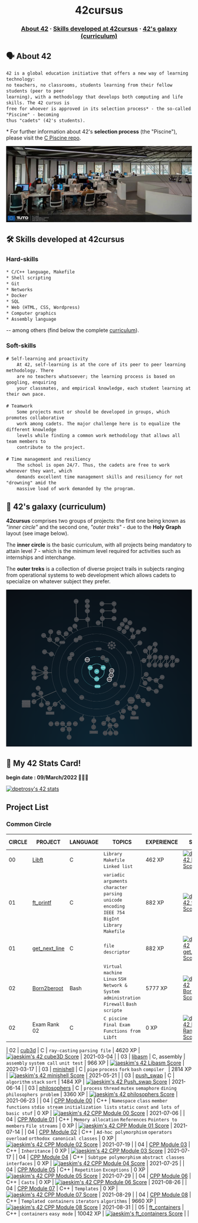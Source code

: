 <h1 align="center">
	42cursus
</h1>

<h3 align="center">
	<a href="#%EF%B8%8F-about-42">About 42</a>
	<span> · </span>
	<a href="#%EF%B8%8F-skills-developed-at-42cursus">Skills developed at 42cursus</a>
	<span> · </span>
	<a href="#-42s-galaxy-curriculum">42's galaxy (curriculum)</a>
</h3>

## 🗣️ About 42

	42 is a global education initiative that offers a new way of learning technology:
	no teachers, no classrooms, students learning from their fellow students (peer to peer
	learning), with a methodology that develops both computing and life skills. The 42 cursus is
	free for whoever is approved in its selection process* - the so-called "Piscine" - becoming
	thus "cadets" (42's students).

\* For further information about 42's **selection process** (the "Piscine"), please visit the [C Piscine repo](https://github.com/dpetrosy/42_piscine).

[![Photo of a 42 Yerevan lab](README_files/42_Yerevan.jpg)](https://www.42yerevan.am/)

## 🛠️ Skills developed at 42cursus

### Hard-skills

	* C/C++ language, Makefile
	* Shell scripting
	* Git
	* Networks
	* Docker
	* SQL
	* Web (HTML, CSS, Wordpress)
	* Computer graphics
	* Assembly language

-- among others (find below the complete [curriculum](#-42s-galaxy-curriculum)).

### Soft-skills

	# Self-learning and proactivity
		At 42, self-learning is at the core of its peer to peer learning methodology. There
		are no teachers whatsoever; the learning process is based on googling, enquiring
		your classmates, and empirical knowledge, each student learning at their own pace.

	# Teamwork
		Some projects must or should be developed in groups, which promotes collaborative
		work among cadets. The major challenge here is to equalize the different knowledge
		levels while finding a common work methodology that allows all team members to
		contribute to the project.

	# Time management and resiliency
		The school is open 24/7. Thus, the cadets are free to work whenever they want, which
		demands excellent time management skills and resiliency for not "drowning" amid the
		massive load of work demanded by the program.

## 🌌 42's galaxy (curriculum)

**42cursus** comprises two groups of projects: the first one being known as _"inner circle"_ and the second one, _"outer treks"_ - due to the **Holy Graph** layout (see image below).

The **inner circle** is the basic curriculum, with all projects being mandatory to attain level 7 - which is the minimum level required for activities such as internships and interchange.

The **outer treks** is a collection of diverse project trails in subjects ranging from operational systems to web development which allows cadets to specialize on whatever subject they prefer.

![42's galaxy](README_files/holy_graph.png)

## 👤 My 42 Stats Card!

**begin date : 09/March/2022 👨🏻‍💻**

[![dpetrosy's 42 stats](https://badge42.vercel.app/api/v2/cl2yjehd0002109jwchoa5f4u/stats?cursusId=21&coalitionId=undefined)](https://github.com/JaeSeoKim/badge42)

## Project List

### Common Circle

| CIRCLE | PROJECT                                                                         | LANGUAGE    | TOPICS                                                                                                                            | EXPERIENCE| STATUS                                                                                                                                                        | ATTAINED LEVEL     |
| ------ | ------------------------------------------------------------------------------- | ----------- | --------------------------------------------------------------------------------------------------------------------------------- | -------   | ------------------------------------------------------------------------------------------------------------------------------------------------              | ------------------ |
| 00     | [Libft](./00_libft)                                                             | C           | `Library` `Makefile` <br /> `Linked list`                                                                                         | 462 XP    | [![dpetrosy's 42 Libft Score](https://badge42.vercel.app/api/v2/cl2yjehd0002109jwchoa5f4u/project/2528839)](https://github.com/JaeSeoKim/badge42)             | 2020-10-04         |
| 01     | [ft_printf](./01_ft_printf)                                                     | C           | `variadic arguments` <br /> `character parsing` <br /> `unicode encoding` <br /> `IEEE 754` `BigInt` <br /> `Library` `Makefile`  | 882 XP    | [![dpetrosy's 42 ft_printf Score](https://badge42.vercel.app/api/v2/cl2yjehd0002109jwchoa5f4u/project/2563276)](https://github.com/JaeSeoKim/badge42)         | 2020-11-19         |
| 01     | [get_next_line](./01_get_next_line)                                             | C           | `file descriptor`                                                                                                                 | 882 XP    | [![dpetrosy's 42 get_next_line Score](https://badge42.vercel.app/api/v2/cl2yjehd0002109jwchoa5f4u/project/2563282)](https://github.com/JaeSeoKim/badge42)     | 2020-10-09         |
| 02     | [Born2beroot](./02_born2beroot)                                                 | Bash        | `Virtual machine` <br /> `Linux` `SSH` <br /> `Network & System administration` <br /> `Firewall` `Bash scripte`                  | 5777 XP   | [![dpetrosy's 42 Born2beroot Score](https://badge42.vercel.app/api/v2/cl2yjehd0002109jwchoa5f4u/project/2563283)](https://github.com/JaeSeoKim/badge42)       | 2020-12-05         |
| 02     | Exam Rank 02                                                                    | C           | `C piscine Final Exam` <br /> `Functions from Libft`                                                                              | 0 XP      | [![dpetrosy's 42 Exam Rank 02 Score](https://badge42.vercel.app/api/v2/cl2yjehd0002109jwchoa5f4u/project/2575707)](https://github.com/JaeSeoKim/badge42)      | 2020-12-01         |

| 02     | [cub3d](https://github.com/JaeSeoKim/cub3d)                                     | C           | `ray-casting` `parsing file`                                                                                           | 4620 XP    | [![jaeskim's 42 cube3D Score](https://badge42.herokuapp.com/api/project/jaeskim/cub3d)](https://github.com/JaeSeoKim/badge42)                    | 2021-03-04         |
| 03     | [libasm](https://github.com/JaeSeoKim/libasm)                                   | C, assembly | `assembly` `system call` `unit test`                                                                                   | 966 XP     | [![jaeskim's 42 Libasm Score](https://badge42.herokuapp.com/api/project/jaeskim/libasm)](https://github.com/JaeSeoKim/badge42)                   | 2021-03-17         |
| 03     | [minishell](https://github.com/gachi-mandoo-shell/kimchi-mandoo-shell)          | C           | `pipe` `process` `fork` `bash` `compiler `                                                                             | 2814 XP    | [![jaeskim's 42 minishell Score](https://badge42.herokuapp.com/api/project/jaeskim/minishell)](https://github.com/JaeSeoKim/badge42)             | 2021-05-21         |
| 03     | [push_swap](https://github.com/JaeSeoKim/push_swap)                             | C           | `algorithm` `stack` `sort`                                                                                             | 1484 XP    | [![jaeskim's 42 Push_swap Score](https://badge42.herokuapp.com/api/project/jaeskim/push_swap)](https://github.com/JaeSeoKim/badge42)             | 2021-06-14         |
| 03     | [philosophers](https://github.com/JaeSeoKim/philosophers)                       | C           | `process` `thread` `mutex` `semaphore` `dining philosophers problem`                                                   | 3360 XP    | [![jaeskim's 42 philosophers Score](https://badge42.herokuapp.com/api/project/jaeskim/Philosophers)](https://github.com/JaeSeoKim/badge42)       | 2021-06-23         |
| 04     | [CPP Module 00](https://github.com/JaeSeoKim/cpp-modules/tree/master/module-00) | C++         | `Namespace` `class` `member functions` `stdio stream` `initialization lists` `static` `const` `and lots of basic stuf` | 0 XP       | [![jaeskim's 42 CPP Module 00 Score](https://badge42.herokuapp.com/api/project/jaeskim/CPP%20Module%2000)](https://github.com/JaeSeoKim/badge42) | 2021-07-06         |
| 04     | [CPP Module 01](https://github.com/JaeSeoKim/cpp-modules/tree/master/module-01) | C++         | `Memory allocation` `References` `Pointers to members` `File streams`                                                  | 0 XP       | [![jaeskim's 42 CPP Module 01 Score](https://badge42.herokuapp.com/api/project/jaeskim/CPP%20Module%2001)](https://github.com/JaeSeoKim/badge42) | 2021-07-14         |
| 04     | [CPP Module 02](https://github.com/JaeSeoKim/cpp-modules/tree/master/module-02) | C++         | `Ad-hoc polymorphism` `operators overload` `orthodox canonical classes`                                                | 0 XP       | [![jaeskim's 42 CPP Module 02 Score](https://badge42.herokuapp.com/api/project/jaeskim/CPP%20Module%2002)](https://github.com/JaeSeoKim/badge42) | 2021-07-19         |
| 04     | [CPP Module 03](https://github.com/JaeSeoKim/cpp-modules/tree/master/module-03) | C++         | `Inheritance`                                                                                                          | 0 XP       | [![jaeskim's 42 CPP Module 03 Score](https://badge42.herokuapp.com/api/project/jaeskim/CPP%20Module%2003)](https://github.com/JaeSeoKim/badge42) | 2021-07-17         |
| 04     | [CPP Module 04](https://github.com/JaeSeoKim/cpp-modules/tree/master/module-04) | C++         | `Subtype polymorphism` `abstract classes` `interfaces`                                                                 | 0 XP       | [![jaeskim's 42 CPP Module 04 Score](https://badge42.herokuapp.com/api/project/jaeskim/CPP%20Module%2004)](https://github.com/JaeSeoKim/badge42) | 2021-07-25         |
| 04     | [CPP Module 05](https://github.com/JaeSeoKim/cpp-modules/tree/master/module-05) | C++         | `Repetition` `Exceptions`                                                                                              | 0 XP       | [![jaeskim's 42 CPP Module 05 Score](https://badge42.herokuapp.com/api/project/jaeskim/CPP%20Module%2005)](https://github.com/JaeSeoKim/badge42) | 2021-07-29         |
| 04     | [CPP Module 06](https://github.com/JaeSeoKim/cpp-modules/tree/master/module-06) | C++         | `Casts`                                                                                                                | 0 XP       | [![jaeskim's 42 CPP Module 06 Score](https://badge42.herokuapp.com/api/project/jaeskim/CPP%20Module%2006)](https://github.com/JaeSeoKim/badge42) | 2021-08-26         |
| 04     | [CPP Module 07](https://github.com/JaeSeoKim/cpp-modules/tree/master/module-07) | C++         | `Templates`                                                                                                            | 0 XP       | [![jaeskim's 42 CPP Module 07 Score](https://badge42.herokuapp.com/api/project/jaeskim/CPP%20Module%2007)](https://github.com/JaeSeoKim/badge42) | 2021-08-29         |
| 04     | [CPP Module 08](https://github.com/JaeSeoKim/cpp-modules/tree/master/module-08) | C++         | `Templated containers` `iterators` `algorithms`                                                                        | 9660 XP    | [![jaeskim's 42 CPP Module 08 Score](https://badge42.herokuapp.com/api/project/jaeskim/CPP%20Module%2008)](https://github.com/JaeSeoKim/badge42) | 2021-08-31         |
| 05     | [ft_containers](https://github.com/JaeSeoKim/ft_containers)                     | C++         | `containers` `easy mode`                                                                                               | 10042 XP   | [![jaeskim's ft_containers Score](https://badge42.herokuapp.com/api/project/jaeskim/ft_containers)](https://github.com/JaeSeoKim/badge42)        |                    |





